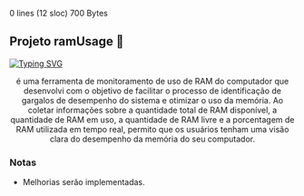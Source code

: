 0 lines (12 sloc) 700 Bytes

## Projeto ramUsage 🎵

[![Typing SVG](https://readme-typing-svg.herokuapp.com?font=Fira+Code&pause=1000&color=11446C&width=435&lines=Monitoramento+de+ram)](https://git.io/typing-svg)

<div align="center"> 
<p>é uma ferramenta de monitoramento de uso de RAM do computador que desenvolvi com o objetivo de facilitar o processo de identificação de gargalos de desempenho do sistema e otimizar o uso da memória. Ao coletar informações sobre a quantidade total de RAM disponível, a quantidade de RAM em uso, a quantidade de RAM livre e a porcentagem de RAM utilizada em tempo real, permito que os usuários tenham uma visão clara do desempenho da memória do seu computador.</p>
 
</div>

### Notas

- Melhorias serão implementadas.
